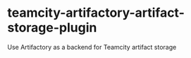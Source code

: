 # teamcity-artifactory-artifact-storage-plugin
Use Artifactory as a backend for Teamcity artifact storage
